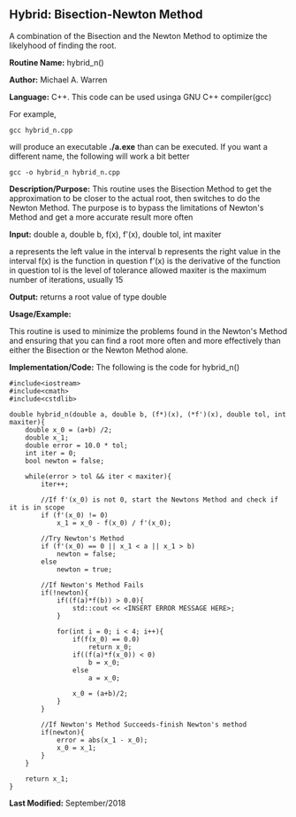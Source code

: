 ## Hybrid: Bisection-Newton Method 
A combination of the Bisection and the Newton Method to optimize the likelyhood of finding the root.

**Routine Name:**           hybrid_n()

**Author:** Michael A. Warren

**Language:** C++. This code can be used usinga GNU C++ compiler(gcc)

For example,

    gcc hybrid_n.cpp

will produce an executable **./a.exe** than can be executed. If you want a different name, the following will work a bit
better

    gcc -o hybrid_n hybrid_n.cpp

**Description/Purpose:** This routine uses the Bisection Method to get the approximation to be closer to the actual root, then switches to do the Newton Method. 
The purpose is to bypass the limitations of Newton's Method and get a more accurate result more often

**Input:** double a, double b, f(x), f'(x), double tol, int maxiter

a represents the left value in the interval
b represents the right value in the interval
f(x) is the function in question
f'(x) is the derivative of the function in question
tol is the level of tolerance allowed
maxiter is the maximum number of iterations, usually 15

**Output:** returns a root value of type double

**Usage/Example:**

This routine is used to minimize the problems found in the Newton's Method and ensuring that you can find a root more often and more effectively than either the Bisection or the Newton Method alone.


**Implementation/Code:** The following is the code for hybrid_n()

    #include<iostream>
    #include<cmath>
    #include<cstdlib>
    
    double hybrid_n(double a, double b, (f*)(x), (*f')(x), double tol, int maxiter){
        double x_0 = (a+b) /2;
        double x_1;
        double error = 10.0 * tol;
        int iter = 0;
        bool newton = false;
    
        while(error > tol && iter < maxiter){
            iter++;
    
            //If f'(x_0) is not 0, start the Newtons Method and check if it is in scope
            if (f'(x_0) != 0)
                x_1 = x_0 - f(x_0) / f'(x_0);
    
            //Try Newton's Method
            if (f'(x_0) == 0 || x_1 < a || x_1 > b)
                newton = false;
            else
                newton = true;
    
            //If Newton's Method Fails
            if(!newton){
                if((f(a)*f(b)) > 0.0){
                    std::cout << <INSERT ERROR MESSAGE HERE>;
                }
    
                for(int i = 0; i < 4; i++){
                    if(f(x_0) == 0.0)
                        return x_0;
                    if((f(a)*f(x_0)) < 0)
                        b = x_0;
                    else
                        a = x_0;
      
                    x_0 = (a+b)/2;
                }
            }
    
            //If Newton's Method Succeeds-finish Newton's method
            if(newton){
                error = abs(x_1 - x_0);
                x_0 = x_1;
            }
        }
    
        return x_1;
    }


**Last Modified:** September/2018
